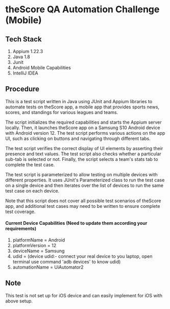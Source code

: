 # theScore QA Automation Challenge (Mobile)

## **Tech Stack**
1. Appium 1.22.3
2. Java 1.8
3. Junit
4. Android Mobile Capabilities
5. IntelliJ IDEA

## Procedure

This is a test script written in Java using JUnit and Appium libraries to automate tests on theScore app, a mobile app that provides sports news, scores, and standings for various leagues and teams.

The script initializes the required capabilities and starts the Appium server locally. Then, it launches theScore app on a Samsung S10 Android device with Android version 12. The test script performs various actions on the app UI, such as clicking on buttons and navigating through different tabs.

The test script verifies the correct display of UI elements by asserting their presence and text values. The test script also checks whether a particular sub-tab is selected or not. Finally, the script selects a team's stats tab to complete the test case.

The test script is parameterized to allow testing on multiple devices with different properties. It uses JUnit's Parameterized class to run the test case on a single device and then iterates over the list of devices to run the same test case on each device.

Note that this script does not cover all possible test scenarios of theScore app, and additional test cases may need to be written to ensure complete test coverage.

#### Current Device Capabilities (Need to update them according your requirements)
1. platformName = Android
2. platformVersion = 12
3. deviceName = Samsung
4. udid = (device udid:- connect your real device to you laptop, open terminal use command 'adb devices' to know udid)
5. automationName = UiAutomator2

## Note
This test is not set up for iOS device and can easily implement for iOS with above setup.

